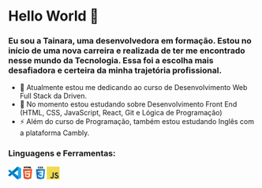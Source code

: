# Hello World 👋

### Eu sou a Tainara, uma desenvolvedora em formação. Estou no início de uma nova carreira e realizada de ter me encontrado nesse mundo da Tecnologia. Essa foi a escolha mais desafiadora e certeira da minha trajetória profissional.

- 🔭 Atualmente estou me dedicando ao curso de Desenvolvimento Web Full Stack da Driven.
- 🌱 No momento estou estudando sobre Desenvolvimento Front End (HTML, CSS, JavaScript, React, Git e Lógica de Programação)
- ⚡ Além do curso de Programação, também estou estudando Inglês com a plataforma Cambly.

### Linguagens e Ferramentas:
<img align="left" alt="Visual Studio Code" width="26px" src="https://raw.githubusercontent.com/github/explore/80688e429a7d4ef2fca1e82350fe8e3517d3494d/topics/visual-studio-code/visual-studio-code.png" />
<img align="left" alt="HTML5" width="26px" src="https://raw.githubusercontent.com/github/explore/80688e429a7d4ef2fca1e82350fe8e3517d3494d/topics/html/html.png" />
<img align="left" alt="CSS3" width="26px" src="https://raw.githubusercontent.com/github/explore/80688e429a7d4ef2fca1e82350fe8e3517d3494d/topics/css/css.png" />
<img align="left" alt="JavaScript" width="26px" src="https://raw.githubusercontent.com/github/explore/80688e429a7d4ef2fca1e82350fe8e3517d3494d/topics/javascript/javascript.png" />
